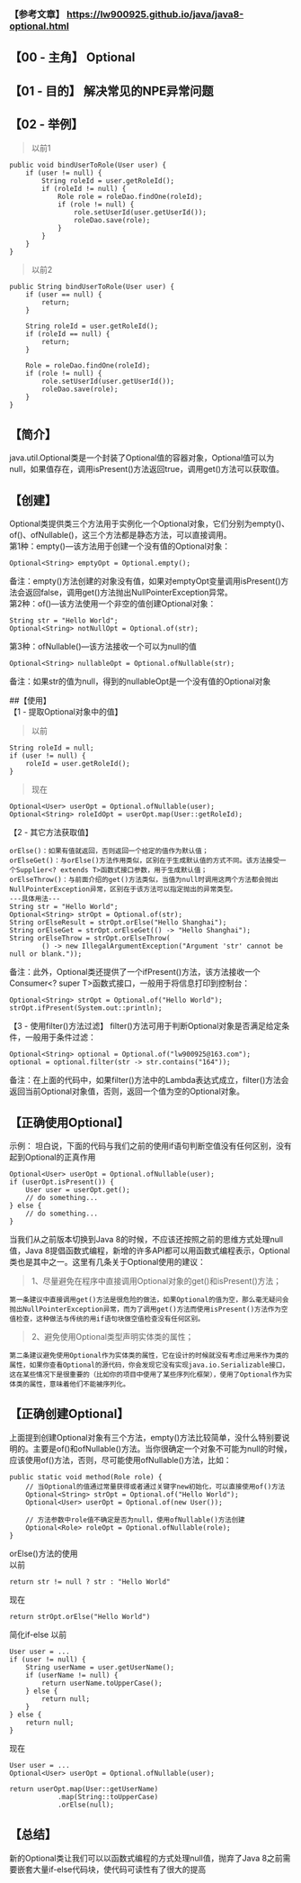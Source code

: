 ### 【参考文章】 <https://lw900925.github.io/java/java8-optional.html>
## 【00 - 主角】 Optional
## 【01 - 目的】 解决常见的NPE异常问题        
## 【02 - 举例】 
> 以前1
```
public void bindUserToRole(User user) {
    if (user != null) {
        String roleId = user.getRoleId();
        if (roleId != null) {
            Role role = roleDao.findOne(roleId);
            if (role != null) {
                role.setUserId(user.getUserId());
                roleDao.save(role);
            }
        }
    }
}
```       
> 以前2
```
public String bindUserToRole(User user) {
    if (user == null) {
        return;
    }

    String roleId = user.getRoleId();
    if (roleId == null) {
        return;
    }

    Role = roleDao.findOne(roleId);
    if (role != null) {
        role.setUserId(user.getUserId());
        roleDao.save(role);
    }
}
```

## 【简介】        
java.util.Optional<T>类是一个封装了Optional值的容器对象，Optional值可以为null，如果值存在，调用isPresent()方法返回true，调用get()方法可以获取值。

## 【创建】        
Optional类提供类三个方法用于实例化一个Optional对象，它们分别为empty()、of()、ofNullable()，这三个方法都是静态方法，可以直接调用。           
第1种：empty()—该方法用于创建一个没有值的Optional对象：
```
Optional<String> emptyOpt = Optional.empty();
```     
备注：empty()方法创建的对象没有值，如果对emptyOpt变量调用isPresent()方法会返回false，调用get()方法抛出NullPointerException异常。   
第2种：of()—该方法使用一个非空的值创建Optional对象：
```
String str = "Hello World";
Optional<String> notNullOpt = Optional.of(str);
```
第3种：ofNullable()—该方法接收一个可以为null的值
```
Optional<String> nullableOpt = Optional.ofNullable(str);
```
备注：如果str的值为null，得到的nullableOpt是一个没有值的Optional对象 

##【使用】        
【1 - 提取Optional对象中的值】       
>以前
```
String roleId = null;
if (user != null) {
    roleId = user.getRoleId();
}
```
>现在
```
Optional<User> userOpt = Optional.ofNullable(user);
Optional<String> roleIdOpt = userOpt.map(User::getRoleId);
```
【2 - 其它方法获取值】       
```
orElse()：如果有值就返回，否则返回一个给定的值作为默认值；
orElseGet()：与orElse()方法作用类似，区别在于生成默认值的方式不同。该方法接受一个Supplier<? extends T>函数式接口参数，用于生成默认值； 
orElseThrow()：与前面介绍的get()方法类似，当值为null时调用这两个方法都会抛出NullPointerException异常，区别在于该方法可以指定抛出的异常类型。
---具体用法---
String str = "Hello World";
Optional<String> strOpt = Optional.of(str);
String orElseResult = strOpt.orElse("Hello Shanghai");
String orElseGet = strOpt.orElseGet(() -> "Hello Shanghai");
String orElseThrow = strOpt.orElseThrow(
        () -> new IllegalArgumentException("Argument 'str' cannot be null or blank."));
```
备注：此外，Optional类还提供了一个ifPresent()方法，该方法接收一个Consumer<? super T>函数式接口，一般用于将信息打印到控制台：
```
Optional<String> strOpt = Optional.of("Hello World");
strOpt.ifPresent(System.out::println);
```
【3 - 使用filter()方法过滤】
filter()方法可用于判断Optional对象是否满足给定条件，一般用于条件过滤：
```
Optional<String> optional = Optional.of("lw900925@163.com");
optional = optional.filter(str -> str.contains("164"));
```
备注：在上面的代码中，如果filter()方法中的Lambda表达式成立，filter()方法会返回当前Optional对象值，否则，返回一个值为空的Optional对象。      
## 【正确使用Optional】
示例：
坦白说，下面的代码与我们之前的使用if语句判断空值没有任何区别，没有起到Optional的正真作用
```
Optional<User> userOpt = Optional.ofNullable(user);
if (userOpt.isPresent()) {
    User user = userOpt.get();
    // do something...
} else {
    // do something...
}
```
当我们从之前版本切换到Java 8的时候，不应该还按照之前的思维方式处理null值，Java 8提倡函数式编程，新增的许多API都可以用函数式编程表示，Optional类也是其中之一。这里有几条关于Optional使用的建议：       
> 1、尽量避免在程序中直接调用Optional对象的get()和isPresent()方法；
```
第一条建议中直接调用get()方法是很危险的做法，如果Optional的值为空，那么毫无疑问会抛出NullPointerException异常，而为了调用get()方法而使用isPresent()方法作为空值检查，这种做法与传统的用if语句块做空值检查没有任何区别。
```
> 2、避免使用Optional类型声明实体类的属性；
```
第二条建议避免使用Optional作为实体类的属性，它在设计的时候就没有考虑过用来作为类的属性，如果你查看Optional的源代码，你会发现它没有实现java.io.Serializable接口，这在某些情况下是很重要的（比如你的项目中使用了某些序列化框架），使用了Optional作为实体类的属性，意味着他们不能被序列化。
```
## 【正确创建Optional】
上面提到创建Optional对象有三个方法，empty()方法比较简单，没什么特别要说明的。主要是of()和ofNullable()方法。当你很确定一个对象不可能为null的时候，应该使用of()方法，否则，尽可能使用ofNullable()方法，比如：
```
public static void method(Role role) {
    // 当Optional的值通过常量获得或者通过关键字new初始化，可以直接使用of()方法
    Optional<String> strOpt = Optional.of("Hello World");
    Optional<User> userOpt = Optional.of(new User());

    // 方法参数中role值不确定是否为null，使用ofNullable()方法创建
    Optional<Role> roleOpt = Optional.ofNullable(role);
}
```
orElse()方法的使用       
以前
```
return str != null ? str : "Hello World"
```
现在
```
return strOpt.orElse("Hello World")
```
简化if-else
以前
```
User user = ...
if (user != null) {
    String userName = user.getUserName();
    if (userName != null) {
        return userName.toUpperCase();
    } else {
        return null;
    }
} else {
    return null;
}
```
现在
```
User user = ...
Optional<User> userOpt = Optional.ofNullable(user);

return userOpt.map(User::getUserName)
            .map(String::toUpperCase)
            .orElse(null);
```
## 【总结】
新的Optional类让我们可以以函数式编程的方式处理null值，抛弃了Java 8之前需要嵌套大量if-else代码块，使代码可读性有了很大的提高
